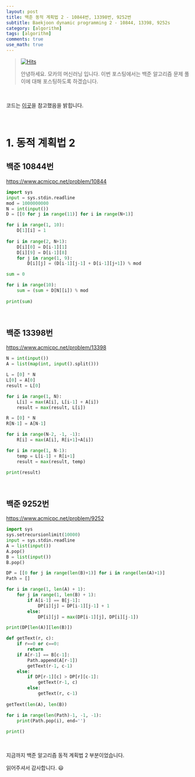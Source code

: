 ```yaml
---
layout: post
title: 백준 동적 계획법 2 - 10844번, 13398번, 9252번
subtitle: Baekjoon dynamic programming 2 - 10844, 13398, 9252s
category: [algorithm]
tags: [algorithm]
comments: true
use_math: true
---
```












> [![Hits](https://hits.seeyoufarm.com/api/count/incr/badge.svg?url=https%3A%2F%2Fysbsb.github.io%2Falgorithm%2F2023%2F06%2F23%2Fdynamic-programming.html&count_bg=%2379C83D&title_bg=%23555555&icon=&icon_color=%23E7E7E7&title=hits&edge_flat=false)](https://hits.seeyoufarm.com)
>
> 안녕하세요. 모카의 머신러닝 입니다. 이번 포스팅에서는 백준 알고리즘 문제 풀이에 대해 포스팅하도록 하겠습니다. 

<br>

코드는 [이곳](https://github.com/doitcodingtest/python)을 참고했음을 밝힙니다.

<br>

# 1. 동적 계획법 2



## 백준 10844번

https://www.acmicpc.net/problem/10844

```python
import sys
input = sys.stdin.readline
mod = 1000000000
N = int(input())
D = [[0 for j in range(11)] for i in range(N+1)]

for i in range(1, 10):
    D[1][i] = 1
    
for i in range(2, N+1):
    D[i][0] = D[i-1][1]
    D[i][9] = D[i-1][8]
    for j in range(1, 9):
        D[i][j] = (D[i-1][j-1] + D[i-1][j+1]) % mod

sum = 0

for i in range(10):
    sum = (sum + D[N][i]) % mod
    
print(sum)
```



<br>





## 백준 13398번

https://www.acmicpc.net/problem/13398

```python
N = int(input())
A = list(map(int, input().split()))

L = [0] * N
L[0] = A[0]
result = L[0]

for i in range(1, N):
    L[i] = max(A[i], L[i-1] + A[i])
    result = max(result, L[i])

R = [0] * N
R[N-1] = A[N-1]

for i in range(N-2, -1, -1):
    R[i] = max(A[i], R[i+1]+A[i])

for i in range(1, N-1):
    temp = L[i-1] + R[i+1]
    result = max(result, temp)

print(result)
```



<br>







## 백준 9252번

https://www.acmicpc.net/problem/9252

```python
import sys
sys.setrecursionlimit(10000)
input = sys.stdin.readline
A = list(input())
A.pop()
B = list(input())
B.pop()

DP = [[0 for j in range(len(B)+1)] for i in range(len(A)+1)]
Path = []

for i in range(1, len(A) + 1):
    for j in range(1, len(B) + 1):
        if A[i-1] == B[j-1]:
            DP[i][j] = DP[i-1][j-1] + 1
        else:
            DP[i][j] = max(DP[i-1][j], DP[i][j-1])

print(DP[len(A)][len(B)])

def getText(r, c):
    if r==0 or c==0:
        return
    if A[r-1] == B[c-1]:
        Path.append(A[r-1])
        getText(r-1, c-1)
    else:
        if DP[r-1][c] > DP[r][c-1]:
            getText(r-1, c)
        else:
            getText(r, c-1)
            
getText(len(A), len(B))

for i in range(len(Path)-1, -1, -1):
    print(Path.pop(i), end='')
    
print()

```



<br>









지금까지 백준 알고리즘 동적 계획법 2 부분이었습니다.

읽어주셔서 감사합니다. 😃

